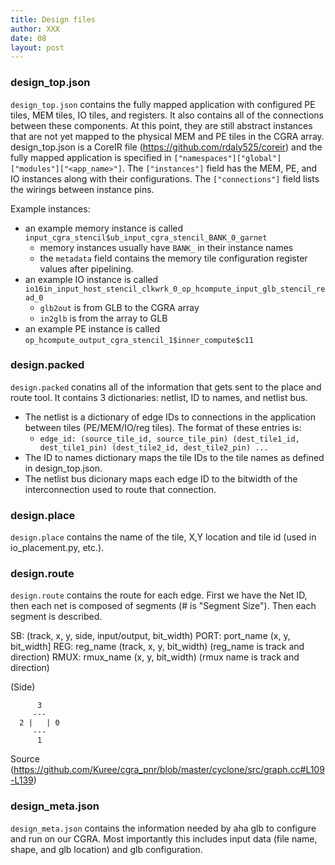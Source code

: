 ```yaml
---
title: Design files
author: XXX
date: 08
layout: post
---
```


### design_top.json
`design_top.json` contains the fully mapped application with configured PE tiles, MEM tiles, IO tiles, and registers. It also contains all of the connections between these components. At this point, they are still abstract instances that are not yet mapped to the physical MEM and PE tiles in the CGRA array. design_top.json is a CoreIR file (https://github.com/rdaly525/coreir) and the fully mapped application is specified in `["namespaces"]["global"]["modules"]["<app_name>"]`. The `["instances"]` field has the MEM, PE, and IO instances along with their configurations. The `["connections"]` field lists the wirings between instance pins.

Example instances:
- an example memory instance is called `input_cgra_stencil$ub_input_cgra_stencil_BANK_0_garnet`
    - memory instances usually have `BANK_` in their instance names
    - the `metadata` field contains the memory tile configuration register values after pipelining.
- an example IO instance is called `io16in_input_host_stencil_clkwrk_0_op_hcompute_input_glb_stencil_read_0`
    - `glb2out` is from GLB to the CGRA array
    - `in2glb` is from the array to GLB
- an example PE instance is called `op_hcompute_output_cgra_stencil_1$inner_compute$c11`

### design.packed

`design.packed` conatins all of the information that gets sent to the place and route tool. It contains 3 dictionaries: netlist, ID to names, and netlist bus. 
- The netlist is a dictionary of edge IDs to connections in the application between tiles (PE/MEM/IO/reg tiles). The format of these entries is:
    - ```edge_id: (source_tile_id, source_tile_pin) (dest_tile1_id, dest_tile1_pin) (dest_tile2_id, dest_tile2_pin) ...```
- The ID to names dictionary maps the tile IDs to the tile names as defined in design_top.json.
- The netlist bus dicionary maps each edge ID to the bitwidth of the interconnection used to route that connection. 


### design.place 

`design.place` contains the name of the tile, X,Y location and tile id (used in io_placement.py, etc.).

### design.route

`design.route` contains the route for each edge. First we have the Net ID, then each net is composed of segments (# is "Segment Size"). Then each segment is described. 

SB: (track, x, y, side, input/output, bit_width)
PORT: port_name (x, y, bit_width]
REG:  reg_name (track, x, y, bit_width) (reg_name is track and direction)
RMUX: rmux_name (x, y, bit_width) (rmux name is track and direction)

(Side)
```
      3 
     ---
  2 |   | 0
     ---
      1
```
   
Source (https://github.com/Kuree/cgra_pnr/blob/master/cyclone/src/graph.cc#L109-L139)

### design_meta.json

`design_meta.json` contains the information needed by aha glb to configure and run on our CGRA. Most importantly this includes input data (file name, shape, and glb location) and glb configuration. 
